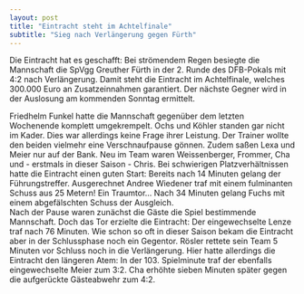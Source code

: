 ```yaml
---
layout: post
title: "Eintracht steht im Achtelfinale"
subtitle: "Sieg nach Verlängerung gegen Fürth"
---
```


Die Eintracht hat es geschafft: Bei strömendem Regen besiegte die Mannschaft die SpVgg Greuther Fürth in der 2. Runde des DFB-Pokals mit 4:2 nach Verlängerung. Damit steht die Eintracht im Achtelfinale, welches 300.000 Euro an Zusatzeinnahmen garantiert. Der nächste Gegner wird in der Auslosung am kommenden Sonntag ermittelt.

Friedhelm Funkel hatte die Mannschaft gegenüber dem letzten Wochenende komplett umgekrempelt. Ochs und Köhler standen gar nicht im Kader. Dies war allerdings keine Frage ihrer Leistung. Der Trainer wollte den beiden vielmehr eine Verschnaufpause gönnen. Zudem saßen Lexa und Meier nur auf der Bank. Neu im Team waren Weissenberger, Frommer, Cha und - erstmals in dieser Saison - Chris. Bei schwierigen Platzverhältnissen hatte die Eintracht einen guten Start: Bereits nach 14 Minuten gelang der Führungstreffer. Ausgerechnet Andree Wiedener traf mit einem fulminanten Schuss aus 25 Metern! Ein Traumtor... Nach 34 Minuten gelang Fuchs mit einem abgefälschten Schuss der Ausgleich.  
Nach der Pause waren zunächst die Gäste die Spiel bestimmende Mannschaft. Doch das Tor erzielte die Eintracht: Der eingewechselte Lenze traf nach 76 Minuten. Wie schon so oft in dieser Saison bekam die Eintracht aber in der Schlussphase noch ein Gegentor. Rösler rettete sein Team 5 Minuten vor Schluss noch in die Verlängerung. Hier hatte allerdings die Eintracht den längeren Atem: In der 103. Spielminute traf der ebenfalls eingewechselte Meier zum 3:2. Cha erhöhte sieben Minuten später gegen die aufgerückte Gästeabwehr zum 4:2.

